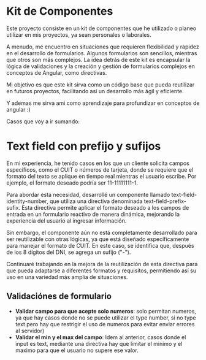 # Kit de Componentes

Este proyecto consiste en un kit de componentes que he utilizado o planeo utilizar en mis proyectos, ya sean personales o laborales.

A menudo, me encuentro en situaciones que requieren flexibilidad y rapidez en el desarrollo de formularios. Algunos formularios son sencillos, mientras que otros son más complejos. La idea detrás de este kit es encapsular la lógica de validaciones y la creación y gestión de formularios complejos en conceptos de Angular, como directivas.

Mi objetivo es que este kit sirva como un código base que pueda reutilizar en futuros proyectos, facilitando así un desarrollo más ágil y eficiente.

Y ademas me sirva ami como aprendizaje para profundizar en conceptos de angular :)

Casos que voy a ir sumando:

# Text field con prefijo y sufijos

En mi experiencia, he tenido casos en los que un cliente solicita campos específicos, como el CUIT o números de tarjeta, donde se requiere que el formato del texto se aplique en tiempo real mientras el usuario escribe. Por ejemplo, el formato deseado podría ser 11-11111111-1.

Para abordar esta necesidad, desarrollé un componente llamado text-field-identity-number, que utiliza una directiva denominada text-field-prefix-sufix. Esta directiva permite aplicar el formato deseado a los campos de entrada en un formulario reactivo de manera dinámica, mejorando la experiencia del usuario al ingresar información.

Sin embargo, el componente aún no está completamente desarrollado para ser reutilizable con otras lógicas, ya que está diseñado específicamente para manejar el formato de CUIT. En este caso, se identifica que, después de los 8 dígitos del DNI, se agrega un sufijo ("-").

Continuaré trabajando en la mejora de la reutilización de esta directiva para que pueda adaptarse a diferentes formatos y requisitos, permitiendo así su uso en una variedad más amplia de situaciones.

## Validaciónes de formulario

- **Validar campo para que acepte solo numeros**: solo permitan numeros, ya que hay casos donde no se puede utilizar el type number, si no type text pero hay que restrigir el uso de numeros para evitar enviar errores al servidor)
- **Validar el min y el max del campo**: Idem al anterior, casos donde el input es text, mediante una directiva hay que limitar el minimo y el maximo para que el usuario no supere ese valor.


